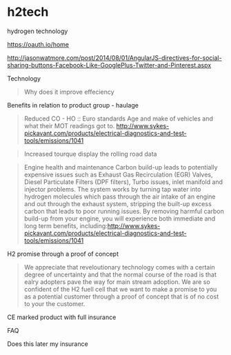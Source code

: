 # h2tech
hydrogen technology

https://oauth.io/home

http://jasonwatmore.com/post/2014/08/01/AngularJS-directives-for-social-sharing-buttons-Facebook-Like-GooglePlus-Twitter-and-Pinterest.aspx

Technology

> Why does it improve effeciency

Benefits in relation to product group - haulage

> Reduced CO - HO ::  Euro standards Age and make of vehicles and what their MOT readings got to. http://www.sykes-pickavant.com/products/electrical-diagnostics-and-test-tools/emissions/1041

> Increased tourque display the rolling road data

> Engine health and maintenance Carbon build-up leads to potentially expensive issues such as Exhaust Gas Recirculation (EGR) Valves, Diesel Particulate Filters (DPF filters), Turbo issues, inlet manifold and injector problems.
The system works by turning tap water into hydrogen molecules which pass through the air intake of an engine and out through the exhaust system, stripping the built-up excess carbon that leads to poor running issues.
By removing harmful carbon build-up from your engine, you will experience both immediate and long term benefits, including:http://www.sykes-pickavant.com/products/electrical-diagnostics-and-test-tools/emissions/1041

H2 promise through a proof of concept
 > We appreciate that reveloutionary technology comes with a certain degree of uncertainty and that the normal course of the road is that ealry adopters pave the way for main stream adoption. We are so confident of the H2 fuell cell that we want to make a promise to you as a potential customer through a proof of concept that is of no cost to your the customer.


CE marked product with full insurance


FAQ

Does this later my insurance



